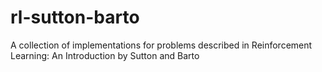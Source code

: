 # rl-sutton-barto
A collection of implementations for problems described in Reinforcement Learning: An Introduction by Sutton and Barto
